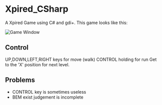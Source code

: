 # Xpired_CSharp
A Xpired Game using C# and gdi+.
This game looks like this:

![Game Window](https://github.com/KanameAimu/Xpired_CSharp/raw/master/doc/Main.png)  

Control
----------------------------
UP,DOWN,LEFT,RIGHT keys for move (walk)
CONTROL holding for run
Get to the 'X' position for next level.

Problems
----------------------------
* CONTROL key is sometimes useless
* BEM exist judgement is incomplete

